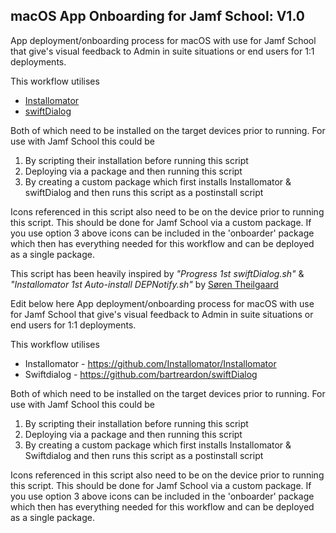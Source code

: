 
## macOS App Onboarding for Jamf School: V1.0                  
                                                                             
 App deployment/onboarding process for macOS with use for Jamf School that give's visual feedback to Admin in suite situations or end users for 1:1  deployments. 
 
 This workflow utilises
 - [Installomator](https://github.com/Installomator/Installomator)
 - [swiftDialog](https://github.com/bartreardon/swiftDialog)                

Both of which need to be installed on the target devices prior to running.
For use with Jamf School this could be
1) By scripting their installation before running this script                
2) Deploying via a package and then running this script 
3) By creating a custom package which first installs Installomator & swiftDialog and then runs this script as a postinstall script

Icons referenced in this script also need to be on the device prior to running this script. This should be done for Jamf School via a custom package.
If you use option 3 above icons can be included in the 'onboarder' package which then has everything needed for this workflow and can be deployed as a single package.

This script has been heavily inspired by *"Progress 1st swiftDialog.sh"* & *"Installomator 1st Auto-install DEPNotify.sh"* by
[Søren Theilgaard](https://github.com/Theile)               

Edit below here
App deployment/onboarding process for macOS with use for Jamf School that give's visual feedback to Admin in suite situations or end users for 1:1 deployments.

This workflow utilises
- Installomator - https://github.com/Installomator/Installomator
- Swiftdialog - https://github.com/bartreardon/swiftDialog                  

Both of which need to be installed on the target devices prior to running.
For use with Jamf School this could be
1) By scripting their installation before running this script
2) Deploying via a package and then running this script
3) By creating a custom package which first installs Installomator & Swiftdialog and then runs this script as a postinstall script


Icons referenced in this script also need to be on the device prior to running this script. This should be done for Jamf School via a custom package. If you use option 3 above icons can be included in the 'onboarder' package which then has everything needed for this workflow and can be deployed as a single package.